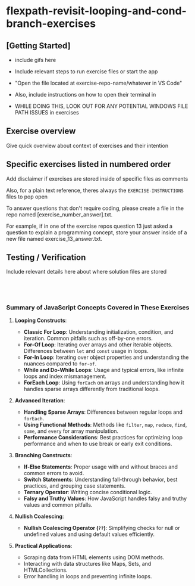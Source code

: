 
# flexpath-revisit-looping-and-cond-branch-exercises

## [Getting Started]

- include gifs here
- Include relevant steps to run exercise files or start the app
- "Open the file located at exercise-repo-name/whatever in VS Code"

- Also, include instructions on how to open their terminal in 

- WHILE DOING THIS, LOOK OUT FOR ANY POTENTIAL WINDOWS FILE PATH ISSUES in exercises


## Exercise overview

Give quick overview about context of exercises and their intention


## Specific exercises listed in numbered order

Add disclaimer if exercises are stored inside of specific files as comments

Also, for a plain text reference, theres always the `EXERCISE-INSTRUCTIONS` files to pop open

To answer questions that don't require coding, please create a file in the repo named 
[exercise_number_answer].txt.

For example, if in one of the exercise repos question 13 just asked a question to explain a programming concept, store your answer inside of a new file named exercise_13_answer.txt.

## Testing / Verification

Include relevant details here about where solution files are stored

&nbsp;
---

### Summary of JavaScript Concepts Covered in These Exercises

1. **Looping Constructs**:
    
    - **Classic For Loop**: Understanding initialization, condition, and iteration. Common pitfalls such as off-by-one errors.
    - **For-Of Loop**: Iterating over arrays and other iterable objects. Differences between `let` and `const` usage in loops.
    - **For-In Loop**: Iterating over object properties and understanding the nuances compared to `for-of`.
    - **While and Do-While Loops**: Usage and typical errors, like infinite loops and index mismanagement.
    - **ForEach Loop**: Using `forEach` on arrays and understanding how it handles sparse arrays differently from traditional loops.
2. **Advanced Iteration**:
    
    - **Handling Sparse Arrays**: Differences between regular loops and `forEach`.
    - **Using Functional Methods**: Methods like `filter`, `map`, `reduce`, `find`, `some`, and `every` for array manipulation.
    - **Performance Considerations**: Best practices for optimizing loop performance and when to use break or early exit conditions.
3. **Branching Constructs**:
    
    - **If-Else Statements**: Proper usage with and without braces and common errors to avoid.
    - **Switch Statements**: Understanding fall-through behavior, best practices, and grouping case statements.
    - **Ternary Operator**: Writing concise conditional logic.
    - **Falsy and Truthy Values**: How JavaScript handles falsy and truthy values and common pitfalls.
4. **Nullish Coalescing**:
    
    - **Nullish Coalescing Operator (`??`)**: Simplifying checks for null or undefined values and using default values efficiently.
5. **Practical Applications**:
    
    - Scraping data from HTML elements using DOM methods.
    - Interacting with data structures like Maps, Sets, and HTMLCollections.
    - Error handling in loops and preventing infinite loops.
